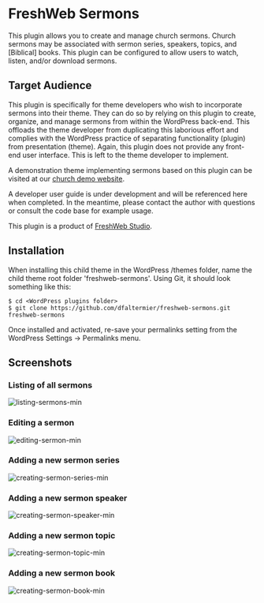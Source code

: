 # FreshWeb Sermons

This plugin allows you to create and manage church sermons. Church sermons may be associated with sermon series, speakers, topics, and [Biblical] books. This plugin can be configured to allow users to watch, listen, and/or download sermons.

## Target Audience

This plugin is specifically for theme developers who wish to incorporate sermons into their theme. They can do so by relying on this plugin to create, organize, and manage sermons from within the WordPress back-end. This offloads the theme developer from duplicating this laborious effort and complies with the WordPress practice of separating functionality (plugin) from presentation (theme). Again, this plugin does not provide any front-end user interface. This is left to the theme developer to implement. 

A demonstration theme implementing sermons based on this plugin can be visited at our 
[church demo website](https://freshwebchurch.com/sermons).

A developer user guide is under development and will be referenced here when completed. In the meantime, please contact the author with questions or consult the code base for example usage.

This plugin is a product of [FreshWeb Studio](https://freshwebstudio.com).


## Installation

When installing this child theme in the WordPress /themes folder, name the child theme root folder 'freshweb-sermons'. Using Git, it should look something like this:

```
$ cd <WordPress plugins folder>
$ git clone https://github.com/dfaltermier/freshweb-sermons.git freshweb-sermons
```

Once installed and activated, re-save your permalinks setting from the WordPress Settings -> Permalinks menu.

## Screenshots

### Listing of all sermons

![listing-sermons-min](https://cloud.githubusercontent.com/assets/3323104/23836991/af6dcaa0-0746-11e7-8840-837a56aff5bf.jpg)

### Editing a sermon

![editing-sermon-min](https://cloud.githubusercontent.com/assets/3323104/23836998/c7ed6d38-0746-11e7-9852-5342903a20f0.jpg)

### Adding a new sermon series

![creating-sermon-series-min](https://cloud.githubusercontent.com/assets/3323104/23837002/d6ca9286-0746-11e7-8ca5-e14518f11e9e.jpg)

### Adding a new sermon speaker

![creating-sermon-speaker-min](https://cloud.githubusercontent.com/assets/3323104/23837007/de892ffa-0746-11e7-8162-cf61586a92d9.jpg)

### Adding a new sermon topic

![creating-sermon-topic-min](https://cloud.githubusercontent.com/assets/3323104/23837009/e64d2ab6-0746-11e7-8406-2e4845467e99.jpg)

### Adding a new sermon book

![creating-sermon-book-min](https://cloud.githubusercontent.com/assets/3323104/23837012/eec0e30e-0746-11e7-87eb-e33878a0d459.jpg)

